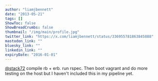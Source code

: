 ```yaml
---
author: "liamjbennett"
date: "2013-05-21"
tags: []
ShowToc: false
ShowBreadCrumbs: false
thumbnail: "/img/main/profile.jpg"
twitter_link: "https://x.com/liamjbennett/status/336955781863845888"
mastodon_link: ""
bluesky_link: ""
linkedin_link: ""
expiryDate: "2016-01-01"
---
```


[@stack72](https://x.com/stack72) compile rb + erb. run rspec. Then boot vagrant and do more testing on the host but I haven't included this in my pipeline yet.

